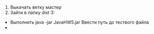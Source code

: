 1. Выкачать ветку мастер
2. Зайти в папку dist
3: 
  * Выполнить java -jar JavaHW5.jar 
    Ввести путь до тествого файла
  * 

